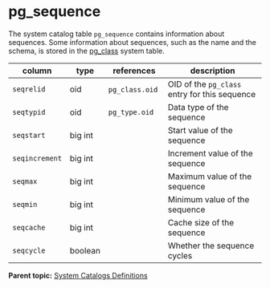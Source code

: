 # pg_sequence 

The system catalog table `pg_sequence` contains information about sequences. Some information about sequences, such as the name and the schema, is stored in the [pg_class](pg_class.html) system table.

|column|type|references|description|
|------|----|----------|-----------|
|`seqrelid`|oid|`pg_class.oid` |OID of the `pg_class` entry for this sequence|
|`seqtypid`|oid|`pg_type.oid`|Data type of the sequence|
|`seqstart`|big int| |Start value of the sequence|
|`seqincrement`|big int| |Increment value of the sequence|
|`seqmax`|big int| |Maximum value of the sequence|
|`seqmin`|big int| |Minimum value of the sequence|
|`seqcache`|big int| |Cache size of the sequence|
|`seqcycle`|boolean| |Whether the sequence cycles|

**Parent topic:** [System Catalogs Definitions](../system_catalogs/catalog_ref-html.html)

